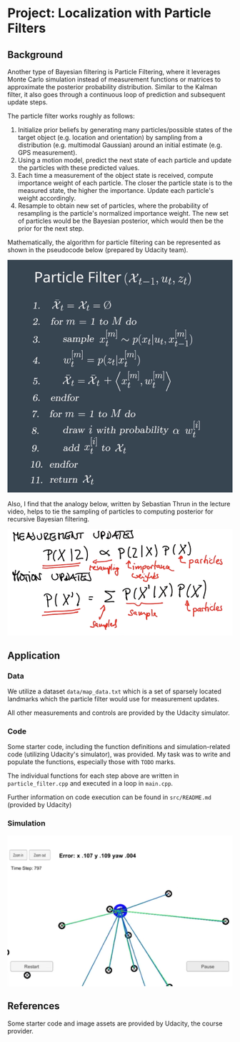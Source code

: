 # Project: Localization with Particle Filters

## Background
Another type of Bayesian filtering is Particle Filtering, where it leverages Monte Carlo simulation instead of measurement functions or matrices to approximate the posterior probability distribution. Similar to the Kalman filter, it also goes through a continuous loop of prediction and subsequent update steps. 

The particle filter works roughly as follows:

1. Initialize prior beliefs by generating many particles/possible states of the target object (e.g. location and orientation) by sampling from a distribution (e.g. multimodal Gaussian) around an initial estimate (e.g. GPS measurement). 
2. Using a motion model, predict the next state of each particle and update the particles with these predicted values.
3. Each time a measurement of the object state is received, compute importance weight of each particle. The closer the particle state is to the measured state, the higher the importance. Update each particle's weight accordingly. 
4. Resample to obtain new set of particles, where the probability of resampling is the particle's normalized importance weight. The new set of particles would be the Bayesian posterior, which would then be the prior for the next step.

Mathematically, the algorithm for particle filtering can be represented as shown in the pseudocode below (prepared by Udacity team).

<img src="./assets/pf_algo.png " alt="drawing" width="600"/>

Also, I find that the analogy below, written by Sebastian Thrun in the lecture video, helps to tie the sampling of particles to computing posterior for recursive Bayesian filtering.

<img src="./assets/pf_illustrate.png " alt="drawing" width="600"/>

## Application

### Data
We utilize a dataset `data/map_data.txt` which is a set of sparsely located landmarks which the particle filter would use for measurement updates.

All other measurements and controls are provided by the Udacity simulator.

### Code

Some starter code, including the function definitions and simulation-related code (utilizing Udacity's simulator), was provided. My task was to write and populate the functions, especially those with `TODO` marks.

The individual functions for each step above are written in `particle_filter.cpp` and executed in a loop in `main.cpp`. 

Further information on code execution can be found in `src/README.md` (provided by Udacity)

### Simulation

![alt text](./assets/simulation.png)

## References
Some starter code and image assets are provided by Udacity, the course provider.